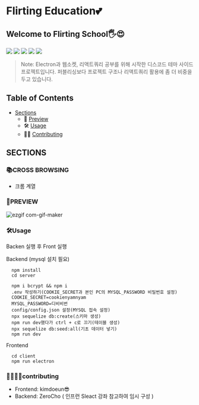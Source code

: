 # Flirting Education💕
## Welcome to Flirting School🖐😍

<img src="https://img.shields.io/badge/npm-EF9421?style=for-the-badge&logo=Npm&logoColor=white"> <img src="https://img.shields.io/badge/React-1D1D1D?style=for-the-badge&logo=React&logoColor=#0371B5"> <img src="https://img.shields.io/badge/ReactQuery-9D1620?style=for-the-badge&logo=ReactQuery&logoColor=white"> <img src="https://img.shields.io/badge/Electron-002050?style=for-the-badge&logo=Electron&logoColor=white"> <img src="https://img.shields.io/badge/Node.js-FFFFFF?style=for-the-badge&logo=Node.js&logoColor=#339933">

> Note: Electron과 웹소켓, 리액트쿼리 공부를 위해 시작한 디스코드 테마 사이드 프로젝트입니다. 퍼블리싱보다 프로젝트 구조나 리액트쿼리 활용에 좀 더 비중을 두고 있습니다.

## Table of Contents

- [Sections](#sections)
  - 👀 [Preview](#preview)
  - 🛠 [Usage](#usage)
  - 👧‍👦 [Contributing](#contributing)

## SECTIONS

### 📚CROSS BROWSING

- 크롬 계열

### 👀PREVIEW

![ezgif com-gif-maker](https://user-images.githubusercontent.com/57129686/192136718-c8bec531-4f0a-4d49-aac1-98c6215df769.gif)


### 🛠Usage
Backen 실행 후 Front 실행 

Backend (mysql 설치 필요)
```
  npm install
  cd server

  npm i bcrypt && npm i
  .env 작성하기(COOKIE_SECRET과 본인 PC의 MYSQL_PASSWORD 비밀번호 설정)
  COOKIE_SECRET=cookienyamnyam
  MYSQL_PASSWORD=디비비번
  config/config.json 설정(MYSQL 접속 설정)
  npx sequelize db:create(스키마 생성)
  npm run dev했다가 ctrl + c로 끄기(테이블 생성)
  npx sequelize db:seed:all(기초 데이터 넣기)
  npm run dev
```

Frontend
```
  cd client
  npm run electron
```


### 👩‍👩‍👧‍👦contributing

- Frontend: kimdoeun😎
- Backend: ZeroCho ( 인프런 Sleact 강좌 참고하여 임시 구성 ) 
